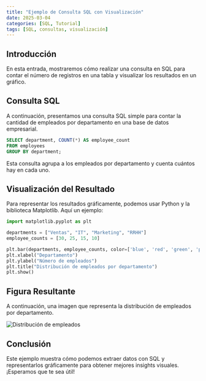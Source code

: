 ```yaml
---
title: "Ejemplo de Consulta SQL con Visualización"
date: 2025-03-04
categories: [SQL, Tutorial]
tags: [SQL, consultas, visualización]
---
```


## Introducción
En esta entrada, mostraremos cómo realizar una consulta en SQL para contar el número de registros en una tabla y visualizar los resultados en un gráfico.

## Consulta SQL
A continuación, presentamos una consulta SQL simple para contar la cantidad de empleados por departamento en una base de datos empresarial.

```sql
SELECT department, COUNT(*) AS employee_count
FROM employees
GROUP BY department;
```

Esta consulta agrupa a los empleados por departamento y cuenta cuántos hay en cada uno.

## Visualización del Resultado
Para representar los resultados gráficamente, podemos usar Python y la biblioteca Matplotlib. Aquí un ejemplo:

```python
import matplotlib.pyplot as plt

departments = ["Ventas", "IT", "Marketing", "RRHH"]
employee_counts = [30, 25, 15, 10]

plt.bar(departments, employee_counts, color=['blue', 'red', 'green', 'purple'])
plt.xlabel("Departamento")
plt.ylabel("Número de empleados")
plt.title("Distribución de empleados por departamento")
plt.show()
```

## Figura Resultante
A continuación, una imagen que representa la distribución de empleados por departamento.

![Distribución de empleados](https://via.placeholder.com/600x400.png?text=Grafico+Ejemplo)

## Conclusión
Este ejemplo muestra cómo podemos extraer datos con SQL y representarlos gráficamente para obtener mejores insights visuales. ¡Esperamos que te sea útil!
